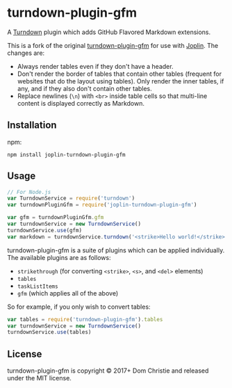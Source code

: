 # turndown-plugin-gfm

A [Turndown](https://github.com/domchristie/turndown) plugin which adds GitHub Flavored Markdown extensions.

This is a fork of the original [turndown-plugin-gfm](https://github.com/domchristie/turndown-plugin-gfm) for use with [Joplin](https://github.com/laurent22/joplin). The changes are:

- Always render tables even if they don't have a header.
- Don't render the border of tables that contain other tables (frequent for websites that do the layout using tables). Only render the inner tables, if any, and if they also don't contain other tables.
- Replace newlines (`\n`) with `<br>` inside table cells so that multi-line content is displayed correctly as Markdown.

## Installation

npm:

```
npm install joplin-turndown-plugin-gfm
```

## Usage

```js
// For Node.js
var TurndownService = require('turndown')
var turndownPluginGfm = require('joplin-turndown-plugin-gfm')

var gfm = turndownPluginGfm.gfm
var turndownService = new TurndownService()
turndownService.use(gfm)
var markdown = turndownService.turndown('<strike>Hello world!</strike>')
```

turndown-plugin-gfm is a suite of plugins which can be applied individually. The available plugins are as follows:

- `strikethrough` (for converting `<strike>`, `<s>`, and `<del>` elements)
- `tables`
- `taskListItems`
- `gfm` (which applies all of the above)

So for example, if you only wish to convert tables:

```js
var tables = require('turndown-plugin-gfm').tables
var turndownService = new TurndownService()
turndownService.use(tables)
```

## License

turndown-plugin-gfm is copyright © 2017+ Dom Christie and released under the MIT license.
